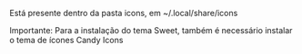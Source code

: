Está presente dentro da pasta icons, em ~/.local/share/icons

Importante: Para a instalação do tema Sweet, também é necessário instalar o tema de ícones Candy Icons